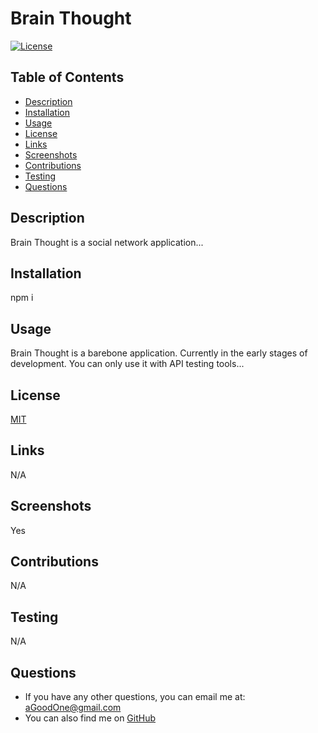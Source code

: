 # Brain Thought

  [![License](https://img.shields.io/badge/License-MIT-blue.svg)](https://opensource.org/licenses/MIT)

  ## Table of Contents
  - [Description](#description)
  - [Installation](#installation)
  - [Usage](#usage)
  - [License](#license)
  - [Links](#link)
  - [Screenshots](#screenshots)
  - [Contributions](#contributions)
  - [Testing](#tests)
  - [Questions](#questions)

  
  ## Description
  <a name= 'description'></a>
  Brain Thought is a social network application...

  ## Installation
  <a name= 'installation'></a>
  npm i

  ## Usage
  <a name= 'usage'></a>
  Brain Thought is a barebone application. Currently in the early stages of development. You can only use it with API testing tools...

  ## License
  <a name= 'license'></a>
  [MIT](https://mit-license.org/)

  ## Links
  <a name= 'link'></a>
  N/A
  
  ## Screenshots
  <a name='screenshots'></a>
  Yes

  ## Contributions
  <a name= 'contributions'></a>
  N/A

  ## Testing
  <a name= 'tests'></a>
  N/A

  ## Questions
  <a name= 'questions'></a>
  - If you have any other questions, you can email me at: aGoodOne@gmail.com
  - You can also find me on [GitHub](https://github.com/CBaldock2)
